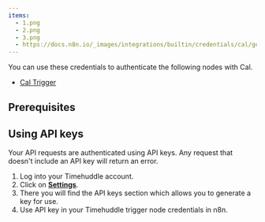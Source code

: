 ```yaml
---
items:
  - 1.png
  - 2.png
  - 3.png
  - https://docs.n8n.io/_images/integrations/builtin/credentials/cal/getting-api-key.gif
---
```


<p>You can use these credentials to authenticate the following nodes with Cal.</p>
<ul>
  <li>
    <a target="_blank" href="https://docs.n8n.io/integrations/builtin/trigger-nodes/n8n-nodes-base.caltrigger/">Cal Trigger</a>
  </li>
</ul>
<h2>Prerequisites</h2>
<h2>Using API keys</h2>
<p>Your API requests are authenticated using API keys. Any request that doesn't include an API key will return an error.</p>
<ol>
  <li>Log into your Timehuddle account.</li>
  <li>Click on <a target="_blank" href="/settings"><strong>Settings</strong></a>.</li>
  <li>There you will find the API keys section which allows you to generate a key for use.</li>
  <li>Use API key in your Timehuddle trigger node credentials in n8n.</li>
</ol>
